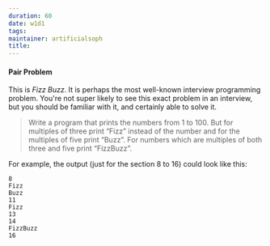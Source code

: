 ```yaml
---
duration: 60
date: w1d1
tags:
maintainer: artificialsoph
title:
---
```


#### Pair Problem

This is _Fizz Buzz_. It is perhaps the most well-known interview programming problem.
You're not super likely to see this exact problem in an interview, but you should be familiar with it,
and certainly able to solve it.

> Write a program that prints the numbers from 1 to 100.
But for multiples of three print “Fizz” instead of the number and for the multiples of five print “Buzz”.
For numbers which are multiples of both three and five print “FizzBuzz”.

For example, the output (just for the section 8 to 16) could look like this:

```
8
Fizz
Buzz
11
Fizz
13
14
FizzBuzz
16
```
